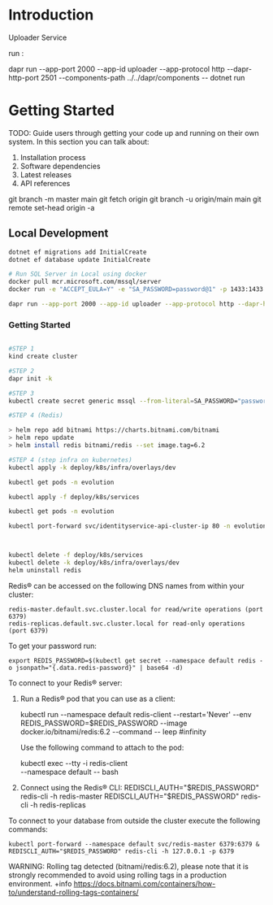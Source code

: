 # Introduction 
Uploader Service


run :

dapr run --app-port 2000 --app-id uploader --app-protocol http --dapr-http-port 2501 --components-path ../../dapr/components -- dotnet run

# Getting Started
TODO: Guide users through getting your code up and running on their own system. In this section you can talk about:
1.	Installation process
2.	Software dependencies
3.	Latest releases
4.	API references

git branch -m master main
git fetch origin
git branch -u origin/main main
git remote set-head origin -a


## Local Development

```sh
dotnet ef migrations add InitialCreate
dotnet ef database update InitialCreate

# Run SQL Server in Local using docker
docker pull mcr.microsoft.com/mssql/server
docker run -e "ACCEPT_EULA=Y" -e "SA_PASSWORD=password@1" -p 1433:1433 --name sql -d mcr.microsoft.com/mssql/server:2017-latest

dapr run --app-port 2000 --app-id uploader --app-protocol http --dapr-http-port 2501 --components-path ../../dapr/components -- dotnet run

```

### Getting Started
```sh

#STEP 1
kind create cluster

#STEP 2
dapr init -k

#STEP 3
kubectl create secret generic mssql --from-literal=SA_PASSWORD="password@1" -n evolution

#STEP 4 (Redis)

> helm repo add bitnami https://charts.bitnami.com/bitnami
> helm repo update
> helm install redis bitnami/redis --set image.tag=6.2

#STEP 4 (step infra on kubernetes)
kubectl apply -k deploy/k8s/infra/overlays/dev

kubectl get pods -n evolution

kubectl apply -f deploy/k8s/services

kubectl get pods -n evolution

kubectl port-forward svc/identityservice-api-cluster-ip 80 -n evolution



kubectl delete -f deploy/k8s/services
kubectl delete -k deploy/k8s/infra/overlays/dev
helm uninstall redis

```

Redis&reg; can be accessed on the following DNS names from within your cluster:

    redis-master.default.svc.cluster.local for read/write operations (port 6379)
    redis-replicas.default.svc.cluster.local for read-only operations (port 6379)



To get your password run:

    export REDIS_PASSWORD=$(kubectl get secret --namespace default redis -o jsonpath="{.data.redis-password}" | base64 -d)

To connect to your Redis&reg; server:

1. Run a Redis&reg; pod that you can use as a client:

   kubectl run --namespace default redis-client --restart='Never'  --env REDIS_PASSWORD=$REDIS_PASSWORD  --image docker.io/bitnami/redis:6.2 --command -- leep #infinity

   Use the following command to attach to the pod:

   kubectl exec --tty -i redis-client \
   --namespace default -- bash

2. Connect using the Redis&reg; CLI:
   REDISCLI_AUTH="$REDIS_PASSWORD" redis-cli -h redis-master
   REDISCLI_AUTH="$REDIS_PASSWORD" redis-cli -h redis-replicas

To connect to your database from outside the cluster execute the following commands:

    kubectl port-forward --namespace default svc/redis-master 6379:6379 &
    REDISCLI_AUTH="$REDIS_PASSWORD" redis-cli -h 127.0.0.1 -p 6379
WARNING: Rolling tag detected (bitnami/redis:6.2), please note that it is strongly recommended to avoid using rolling tags in a production environment.
+info https://docs.bitnami.com/containers/how-to/understand-rolling-tags-containers/



